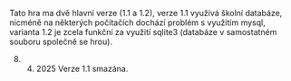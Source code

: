 Tato hra ma dvě hlavní verze (1.1 a 1.2), verze 1.1 využívá školní databáze, nicméně na některých počítačích dochází problém s využitím mysql, varianta 1.2 je zcela funkční za využití sqlite3 (databáze v samostatném souboru společně se hrou).

8. 4. 2025 Verze 1.1 smazána.
